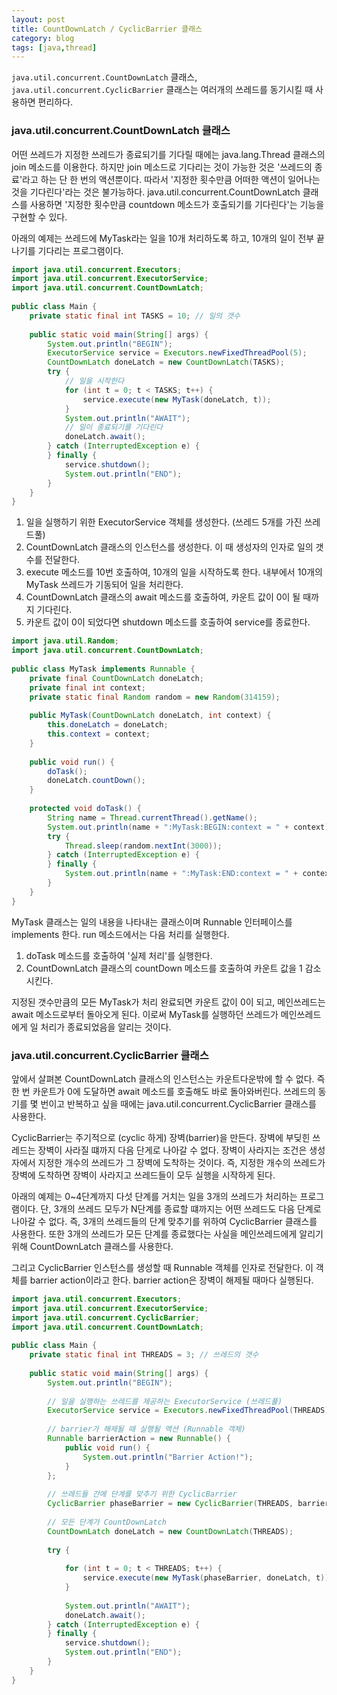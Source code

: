 ```yaml
---
layout: post
title: CountDownLatch / CyclicBarrier 클래스
category: blog
tags: [java,thread]
---
```

`java.util.concurrent.CountDownLatch` 클래스, `java.util.concurrent.CyclicBarrier` 클래스는 여러개의 쓰레드를 동기시킬 때 사용하면 편리하다.

<!-- more -->

### java.util.concurrent.CountDownLatch 클래스
어떤 쓰레드가 지정한 쓰레드가 종료되기를 기다릴 때에는 java.lang.Thread 클래스의 join 메소드를 이용한다. 하지만 join 메소드로 기다리는 것이 가능한 것은 '쓰레드의 종료'라고 하는 단 한 번의 액션뿐이다. 따라서 '지정한 횟수만큼 어떠한 액션이 일어나는 것을 기다린다'라는 것은 불가능하다.
java.util.concurrent.CountDownLatch 클래스를 사용하면 '지정한 횟수만큼 countdown 메소드가 호출되기를 기다린다'는 기능을 구현할 수 있다.


아래의 예제는 쓰레드에 MyTask라는 일을 10개 처리하도록 하고, 10개의 일이 전부 끝나기를 기다리는 프로그램이다.

```java
import java.util.concurrent.Executors;
import java.util.concurrent.ExecutorService;
import java.util.concurrent.CountDownLatch;
  
public class Main {
    private static final int TASKS = 10; // 일의 갯수
  
    public static void main(String[] args) {
        System.out.println("BEGIN");
        ExecutorService service = Executors.newFixedThreadPool(5);
        CountDownLatch doneLatch = new CountDownLatch(TASKS);
        try {
            // 일을 시작한다
            for (int t = 0; t < TASKS; t++) {
                service.execute(new MyTask(doneLatch, t));
            }
            System.out.println("AWAIT");
            // 일이 종료되기를 기다린다
            doneLatch.await();
        } catch (InterruptedException e) {
        } finally {
            service.shutdown();
            System.out.println("END");
        }
    }
}
```
1. 일을 실행하기 위한 ExecutorService 객체를 생성한다. (쓰레드 5개를 가진 쓰레드풀)
2. CountDownLatch 클래스의 인스턴스를 생성한다. 이 때 생성자의 인자로 일의 갯수를 전달한다.
3. execute 메소드를 10번 호출하여, 10개의 일을 시작하도록 한다. 내부에서 10개의 MyTask 쓰레드가 기동되어 일을 처리한다.
4. CountDownLatch 클래스의 await 메소드를 호출하여, 카운트 값이 0이 될 때까지 기다린다.
5. 카운트 값이 0이 되었다면 shutdown 메소드를 호출하여 service를 종료한다.

```java
import java.util.Random;
import java.util.concurrent.CountDownLatch;
  
public class MyTask implements Runnable {
    private final CountDownLatch doneLatch;
    private final int context;
    private static final Random random = new Random(314159);
  
    public MyTask(CountDownLatch doneLatch, int context) {
        this.doneLatch = doneLatch;
        this.context = context;
    }
  
    public void run() {
        doTask();
        doneLatch.countDown();
    }
  
    protected void doTask() {
        String name = Thread.currentThread().getName();
        System.out.println(name + ":MyTask:BEGIN:context = " + context);
        try {
            Thread.sleep(random.nextInt(3000));
        } catch (InterruptedException e) {
        } finally {
            System.out.println(name + ":MyTask:END:context = " + context);
        }
    }
} 
```
MyTask 클래스는 일의 내용을 나타내는 클래스이며 Runnable 인터페이스를 implements 한다. run 메소드에서는 다음 처리를 실행한다.

 1. doTask 메소드를 호출하여 '실제 처리'를 실행한다.
 2. CountDownLatch 클래스의 countDown 메소드를 호출하여 카운트 값을 1 감소시킨다.

지정된 갯수만큼의 모든 MyTask가 처리 완료되면 카운트 값이 0이 되고, 메인쓰레드는 await 메소드로부터 돌아오게 된다. 이로써 MyTask를 실행하던 쓰레드가 메인쓰레드에게 일 처리가 종료되었음을 알리는 것이다.

### java.util.concurrent.CyclicBarrier 클래스
앞에서 살펴본 CountDownLatch 클래스의 인스턴스는 카운트다운밖에 할 수 없다. 즉 한 번 카운트가 0에 도달하면 await 메소드를 호출해도 바로 돌아와버린다. 쓰레드의 동기를 몇 번이고 반복하고 싶을 때에는 java.util.concurrent.CyclicBarrier 클래스를 사용한다.


CyclicBarrier는 주기적으로 (cyclic 하게) 장벽(barrier)을 만든다. 장벽에 부딪힌 쓰레드는 장벽이 사라질 떄까지 다음 단게로 나아갈 수 없다. 장벽이 사라지는 조건은 생성자에서 지정한 개수의 쓰레드가 그 장벽에 도착하는 것이다. 즉, 지정한 개수의 쓰레드가 장벽에 도착하면 장벽이 사라지고 쓰레드들이 모두 실행을 시작하게 된다.


아래의 예제는 0~4단계까지 다섯 단계를 거치는 일을 3개의 쓰레드가 처리하는 프로그램이다.
단, 3개의 쓰레드 모두가 N단계를 종료할 떄까지는 어떤 쓰레드도 다음 단계로 나아갈 수 없다. 즉, 3개의 쓰레드들의 단계 맞추기를 위하여 CyclicBarrier 클래스를 사용한다. 또한 3개의 쓰레드가 모든 단계를 종료했다는 사실을 메인쓰레드에게 알리기 위해 CountDownLatch 클래스를 사용한다.


그리고 CyclicBarrier 인스턴스를 생성할 때 Runnable 객체를 인자로 전달한다. 이 객체를 barrier action이라고 한다. barrier action은 장벽이 해제될 때마다 실행된다.

```java
import java.util.concurrent.Executors;
import java.util.concurrent.ExecutorService;
import java.util.concurrent.CyclicBarrier;
import java.util.concurrent.CountDownLatch;
  
public class Main {
    private static final int THREADS = 3; // 쓰레드의 갯수
  
    public static void main(String[] args) {
        System.out.println("BEGIN");
  
        // 일을 실행하는 쓰레드를 제공하는 ExecutorService (쓰레드풀)
        ExecutorService service = Executors.newFixedThreadPool(THREADS);
  
        // barrier가 해제될 때 실행될 액션 (Runnable 객체)
        Runnable barrierAction = new Runnable() {
            public void run() {
                System.out.println("Barrier Action!");
            }
        };
  
        // 쓰레드들 간에 단계를 맞추기 위한 CyclicBarrier
        CyclicBarrier phaseBarrier = new CyclicBarrier(THREADS, barrierAction);
  
        // 모든 단계가 CountDownLatch
        CountDownLatch doneLatch = new CountDownLatch(THREADS);
  
        try {
 
            for (int t = 0; t < THREADS; t++) {
                service.execute(new MyTask(phaseBarrier, doneLatch, t));
            }
 
            System.out.println("AWAIT");
            doneLatch.await();
        } catch (InterruptedException e) {
        } finally {
            service.shutdown();
            System.out.println("END");
        }
    }
}
```
